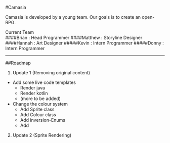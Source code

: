 #Camasia

Camasia is developed by a young team. Our goals is to create an open-RPG.

Current Team<br>
####Brian : Head Programmer
####Matthew : Storyline Designer
####Hannah : Art Designer
#####Kevin : Intern Programmer
#####Donny : Intern Programmer

------------------
##Roadmap
1. Update 1 (Removing original content)

* Add some live code templates
  * Render java
  * Render kotlin
  * (more to be added)
* Change the colour system
  * Add Sprite class
  * Add Colour class
  * Add inversion-Enums
  * Add

2. Update 2 (Sprite Rendering)

